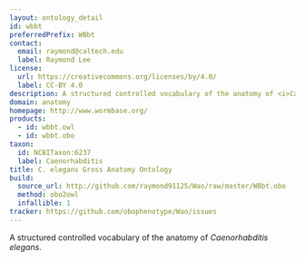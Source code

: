 ```yaml
---
layout: ontology_detail
id: wbbt
preferredPrefix: WBbt
contact:
  email: raymond@caltech.edu
  label: Raymond Lee
license:
  url: https://creativecommons.org/licenses/by/4.0/
  label: CC-BY 4.0
description: A structured controlled vocabulary of the anatomy of <i>Caenorhabditis elegans</i>.
domain: anatomy
homepage: http://www.wormbase.org/
products:
  - id: wbbt.owl
  - id: wbbt.obo
taxon:
  id: NCBITaxon:6237
  label: Caenorhabditis
title: C. elegans Gross Anatomy Ontology
build:
  source_url: http://github.com/raymond91125/Wao/raw/master/WBbt.obo
  method: obo2owl
  infallible: 1
tracker: https://github.com/obophenotype/Wao/issues
---
```


A structured controlled vocabulary of the anatomy of <i>Caenorhabditis elegans</i>.
